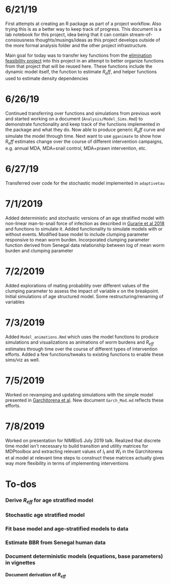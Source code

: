 # 6/21/19  
First attempts at creating an R package as part of a project workflow. Also trying this is as a better way to keep track of progress. This document is a lab notebook for this project, idea being that it can contain stream-of-consiousness thoughts/musings/ideas as this project develops outside of the more formal analysis folder and the other project infrastructure. 

Main goal for today was to transfer key functions from the [elimination feasibility project](https://github.com/cmhoove14/EliminationFeasibility) into this project in an attempt to better organize functions from that project that will be reused here. These functions include the dynamic model itself, the function to estimate $R_eff$, and helper functions used to estimate density dependencies

# 6/26/19  
Continued transferring over functions and simulations from previous work and started working on a document (`Analysis/Model_Sims.Rmd`) to demonstrate functionality and keep track of the functions implemented in the package and what they do. Now able to produce generic $R_eff$ curve and simulate the model through time. Next want to use `gganimate` to show how $R_eff$ estimates change over the course of different intervention campaigns, e.g. annual MDA, MDA+snail control, MDA+prawn intervention, etc.

# 6/27/19  
Transferred over code for the stochastic model implemented in `adaptivetau`

# 7/1/2019  
Added deterministic and stochastic versions of an age stratified model with non-linear man-to-snail force of infection as described in [Gurarie et al 2018](https://doi.org/10.1371/journal.pntd.0006514) and functions to simulate it. Added functionality to simulate models with or without events. Modified base model to include clumping parameter responsive to mean worm burden. Incorporated clumping parameter function derived from Senegal data relationship between log of mean worm burden and clumping parameter

# 7/2/2019  
Added explorations of mating probability over different values of the clumping parameter to assess the impact of variable $\kappa$ on the breakpoint. Initial simulations of age structured model. Some restructuring/renaming of variables  

# 7/3/2019  
Added `Model_animations.Rmd` which uses the model functions to produce simulations and visualizations as animations of worm burdens and $R_{eff}$ estimates through time over the course of different types of intervention efforts. Added a few functions/tweaks to existing functions to enable these sims/viz as well.

# 7/5/2019  
Worked on revamping and updating simulations with the simple model presented in [Garchitorena et al](http://rstb.royalsocietypublishing.org/content/372/1722/20160128). New document `Garch_Mod.md` reflects these efforts. 

# 7/8/2019  
Worked on presentation for NIMBioS July 2019 talk. Realized that discrete time model isn't necessary to build transition and utility matrices for MDPtoolbox and extracting relevant values of $I_t$ and $W_t$ in the Garchitorena et al model at relevant time steps to construct these matrices actually gives way more flexibility in terms of implementing interventions

# To-dos  
### Derive $R_{eff}$ for age stratified model  
### Stochastic age stratified model  
### Fit base model and age-stratified models to data  
### Estimate BBR from Senegal human data  
### Document deterministic models (equations, base parameters) in vignettes  
#### Document derivation of $R_{eff}$  
